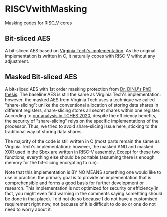# RISCVwithMasking
 Masking codes for RISC_V cores

## Bit-sliced AES
A bit-sliced AES based on [Virginia Tech's implementation](https://github.com/Secure-Embedded-Systems/Masked-AES-Implementation). As the original implementation is written in C, it naturally copes with RISC-V without any adjustment.   

## Masked Bit-sliced AES
A bit-sliced AES with 1st order masking protection from [Dr. DINU's PhD thesis](http://orbilu.uni.lu/handle/10993/33803). The baseline AES is still the same as Virginia Tech's implementation: however, the masked AES from Virginia Tech uses a technique we called "share-slicing": unlike the conventional allocation of storing data shares in different registers, share-slicing stores all secret shares within one register. According to [our analysis in TCHES 2020](https://github.com/bristol-sca/ShareSlicing_AES), despite the efficiency benefits, the security of "share-slicing" relys on the specific implementations of the processor. Thus, we tried to avoid share-slicing issue here, sticking to the traditional way of storing data shares.

The majority of the code is still written in C (most parts remain the same as Virginia Tech's implementation): however, the masked AND and masked XOR used in the Sbox are written in RISC-V assembly. Except for these two functions, everything else should be portable (assuming there is enough memory for the bit-slicing encrypting to run).

Note that this implementation is BY NO MEANS something one would like to use in practice: the primary goal is to provide an implementation that is comprehensible and forms a good basis for further development or research. This implementation is not optimized for security or efficiency(in fact, you might even find warning in the comments saying somehting should be done in that place). I did not do so because I do not have a customised requirement right now, not becuase of it is difficult to do so or one do not need to worry about it.

  